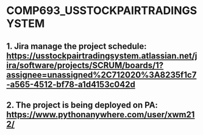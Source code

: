 # COMP693_USSTOCKPAIRTRADINGSYSTEM
## 1. Jira manage the project schedule: https://usstockpairtradingsystem.atlassian.net/jira/software/projects/SCRUM/boards/1?assignee=unassigned%2C712020%3A8235f1c7-a565-4512-bf78-a1d4153c042d</br>
## 2. The project is being deployed on PA: https://www.pythonanywhere.com/user/xwm212/
